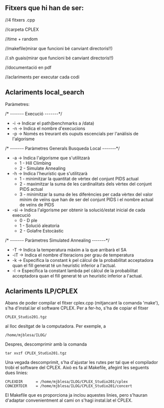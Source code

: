 ## Fitxers que hi han de ser:

//4 fitxers .cpp

//carpeta CPLEX

//time + random

//makefile(mirar que funcioni bé canviant directoris!!)

//.sh guais(mirar que funcioni bé canviant directoris!!)

//documentació en pdf

//aclariments per executar cada codi



## Aclariments local_search 

Paràmetres:

/* ------- Execució -------*/

- -i	-> Indicar el path(benchmarks a /data)
- -n	-> Indica el nombre d'execucions
- -p	-> Només es treurant els ouputs escencials per l'anàlisis de l'algorisme

/* ------- Paràmetres Generals Busqueda Local -------*/

- -a	-> Indica l'algorisme que s'utilitzarà
  - 1 - Hill Climbing
  - 2 - Simulate Annealing 
- -h	-> Indica l'heurístic que s'utilitzarà
  - 1 - minimitzar la quantitat de vèrtex del conjunt PIDS actual
  - 2 - maximitzar la suma de les cardinalitats dels vèrtex del conjunt PIDS actual
  - 3 - minimitzar la suma de les diferències per cada vèrtex del valor mínim de veïns que han de ser del conjunt PIDS i el nombre actual de veïns de PIDS
- -si	-> Indica l'algorisme per obtenir la solució/estat inicial de cada execució
  - 0 - D ple
  - 1 - Solució aleatoria
  - 2 - Golafre Estocàstic

/* ------- Paràmetres Simulated Annealing -------*/

- -T	-> Indica la temperatura màxim a la que arribarà el SA
- -iT	-> Indica el nombre d'iteracions per grau de temperatura
- -k	-> Especifica la constant k pel càlcul de la probabilitat acceptadora quan el fill generat té un heurístic inferior a l'actual.
- -l	-> Especifica la constant lambda pel càlcul de la probabilitat acceptadora quan el fill generat té un heurístic inferior a l'actual. 





## Aclariments ILP/CPLEX
Abans de poder compilar el fitxer cplex.cpp (mitjancant la comanda 'make'), 
s'ha d'instal.lar el software CPLEX. Per a fer-ho, s'ha de copiar el fitxer 

    CPLEX_Studio201.tgz 

al lloc desitgat de la computadora. Per exemple, a 

    /home/mjblesa/ILOG/

Despres, descomprimir amb la comanda

    tar xvzf CPLEX_Studio201.tgz

Una vegada descomprimit, s'ha d'ajustar les rutes per tal que el compilador 
trobi el software del CPLEX. Això es fa al Makefile, afegint les seguents 
dues linies:

    CPLEXDIR      = /home/mjblesa/ILOG/CPLEX_Studio201/cplex
    CONCERTDIR    = /home/mjblesa/ILOG/CPLEX_Studio201/concert

El Makefile que es proporciona ja inclou aquestes linies, pero s'hauran 
d'adaptar convenientment al cami on s'hagi instal.lat el CPLEX.







